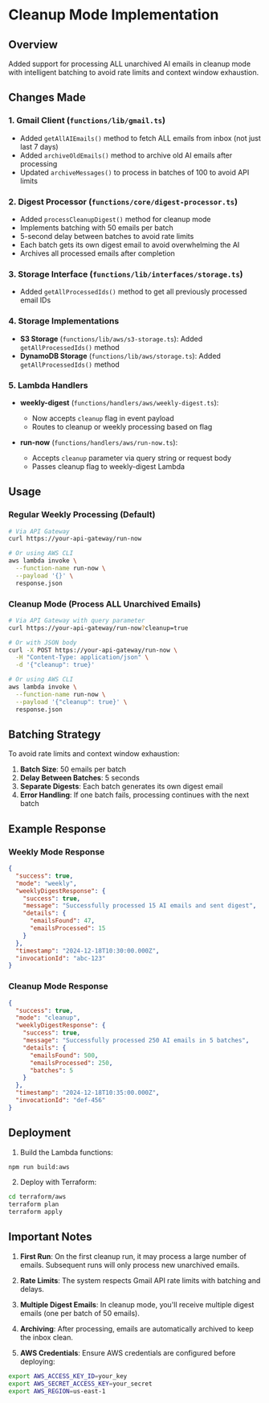 # Cleanup Mode Implementation

## Overview

Added support for processing ALL unarchived AI emails in cleanup mode with intelligent batching to avoid rate limits and context window exhaustion.

## Changes Made

### 1. Gmail Client (`functions/lib/gmail.ts`)

- Added `getAllAIEmails()` method to fetch ALL emails from inbox (not just last 7 days)
- Added `archiveOldEmails()` method to archive old AI emails after processing
- Updated `archiveMessages()` to process in batches of 100 to avoid API limits

### 2. Digest Processor (`functions/core/digest-processor.ts`)

- Added `processCleanupDigest()` method for cleanup mode
- Implements batching with 50 emails per batch
- 5-second delay between batches to avoid rate limits
- Each batch gets its own digest email to avoid overwhelming the AI
- Archives all processed emails after completion

### 3. Storage Interface (`functions/lib/interfaces/storage.ts`)

- Added `getAllProcessedIds()` method to get all previously processed email IDs

### 4. Storage Implementations

- **S3 Storage** (`functions/lib/aws/s3-storage.ts`): Added `getAllProcessedIds()` method
- **DynamoDB Storage** (`functions/lib/aws/storage.ts`): Added `getAllProcessedIds()` method

### 5. Lambda Handlers

- **weekly-digest** (`functions/handlers/aws/weekly-digest.ts`):
  - Now accepts `cleanup` flag in event payload
  - Routes to cleanup or weekly processing based on flag

- **run-now** (`functions/handlers/aws/run-now.ts`):
  - Accepts `cleanup` parameter via query string or request body
  - Passes cleanup flag to weekly-digest Lambda

## Usage

### Regular Weekly Processing (Default)

```bash
# Via API Gateway
curl https://your-api-gateway/run-now

# Or using AWS CLI
aws lambda invoke \
  --function-name run-now \
  --payload '{}' \
  response.json
```

### Cleanup Mode (Process ALL Unarchived Emails)

```bash
# Via API Gateway with query parameter
curl https://your-api-gateway/run-now?cleanup=true

# Or with JSON body
curl -X POST https://your-api-gateway/run-now \
  -H "Content-Type: application/json" \
  -d '{"cleanup": true}'

# Or using AWS CLI
aws lambda invoke \
  --function-name run-now \
  --payload '{"cleanup": true}' \
  response.json
```

## Batching Strategy

To avoid rate limits and context window exhaustion:

1. **Batch Size**: 50 emails per batch
2. **Delay Between Batches**: 5 seconds
3. **Separate Digests**: Each batch generates its own digest email
4. **Error Handling**: If one batch fails, processing continues with the next batch

## Example Response

### Weekly Mode Response

```json
{
  "success": true,
  "mode": "weekly",
  "weeklyDigestResponse": {
    "success": true,
    "message": "Successfully processed 15 AI emails and sent digest",
    "details": {
      "emailsFound": 47,
      "emailsProcessed": 15
    }
  },
  "timestamp": "2024-12-18T10:30:00.000Z",
  "invocationId": "abc-123"
}
```

### Cleanup Mode Response

```json
{
  "success": true,
  "mode": "cleanup",
  "weeklyDigestResponse": {
    "success": true,
    "message": "Successfully processed 250 AI emails in 5 batches",
    "details": {
      "emailsFound": 500,
      "emailsProcessed": 250,
      "batches": 5
    }
  },
  "timestamp": "2024-12-18T10:35:00.000Z",
  "invocationId": "def-456"
}
```

## Deployment

1. Build the Lambda functions:

```bash
npm run build:aws
```

2. Deploy with Terraform:

```bash
cd terraform/aws
terraform plan
terraform apply
```

## Important Notes

1. **First Run**: On the first cleanup run, it may process a large number of emails. Subsequent runs will only process new unarchived emails.

2. **Rate Limits**: The system respects Gmail API rate limits with batching and delays.

3. **Multiple Digest Emails**: In cleanup mode, you'll receive multiple digest emails (one per batch of 50 emails).

4. **Archiving**: After processing, emails are automatically archived to keep the inbox clean.

5. **AWS Credentials**: Ensure AWS credentials are configured before deploying:

```bash
export AWS_ACCESS_KEY_ID=your_key
export AWS_SECRET_ACCESS_KEY=your_secret
export AWS_REGION=us-east-1
```
